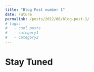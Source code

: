 ```yaml
---
title: "Blog Post number 1"
date: Future
permalink: /posts/2012/08/blog-post-1/
# tags:
#   - cool posts
#   - category1
#   - category2
---
```


# Stay Tuned
